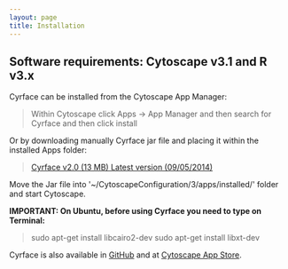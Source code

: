 ```yaml
---
layout: page
title: Installation
---
```


## Software requirements: Cytoscape v3.1 and R v3.x

Cyrface can be installed from the Cytoscape App Manager:

> Within Cytoscape click Apps -> App Manager and then search for Cyrface and then click install

Or by downloading manually Cyrface jar file and placing it within the installed Apps folder:

> [Cyrface v2.0 (13 MB) Latest version (09/05/2014)](/cyrface/public/cyrface-2.0.0.jar)

Move the Jar file into '~/CytoscapeConfiguration/3/apps/installed/' folder and start Cytoscape.

**IMPORTANT: On Ubuntu, before using Cyrface you need to type on Terminal:**

> sudo apt-get install libcairo2-dev
> sudo apt-get install libxt-dev

Cyrface is also available in [GitHub](https://github.com/EmanuelGoncalves/cyrface) and at [Cytoscape App Store](http://apps.cytoscape.org/apps/cyrface).